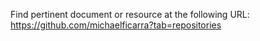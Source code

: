 Find pertinent document or resource at the following URL:
https://github.com/michaelficarra?tab=repositories
